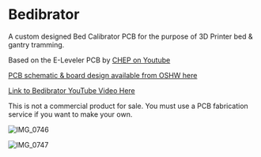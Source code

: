 # Bedibrator
A custom designed Bed Calibrator PCB for the purpose of 3D Printer bed & gantry tramming.

Based on the E-Leveler PCB by [CHEP on Youtube](https://www.youtube.com/watch?v=715Xop79Sus)

[PCB schematic & board design available from OSHW here](https://oshwlab.com/djdevon3/bed-leveler_copy)

[Link to Bedibrator YouTube Video Here](https://www.youtube.com/watch?v=AkGcRJ83Vnk)

This is not a commercial product for sale. You must use a PCB fabrication service if you want to make your own.

![IMG_0746](https://user-images.githubusercontent.com/49322231/219852825-2daa4fa2-65cf-4e72-9b57-8d782dc78c29.jpg)

![IMG_0747](https://user-images.githubusercontent.com/49322231/219852826-08712f72-38db-4c1b-b7ed-83713f15ceda.jpg)

